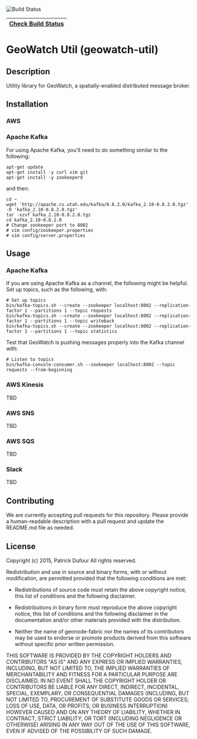 
![Build Status](https://travis-ci.org/geowatch/geowatch-util.png)

[Check Build Status](https://travis-ci.org/geowatch/geowatch-util) |
---- |

GeoWatch Util (geowatch-util)
================

## Description

Utility library for GeoWatch, a spatially-enabled distributed message broker.

## Installation

### AWS

### Apache Kafka

For using Apache Kafka, you'll need to do something similar to the following:

```
apt-get update
apt-get install -y curl vim git
apt-get install -y zookeeperd
```

and then:

```
cd ~
wget 'http://apache.cs.utah.edu/kafka/0.8.2.0/kafka_2.10-0.8.2.0.tgz' -O 'kafka_2.10-0.8.2.0.tgz'
tar -xzvf kafka_2.10-0.8.2.0.tgz
cd kafka_2.10-0.8.2.0
# Change zookeeper port to 8002
# vim config/zookeeper.properties
# vim config/server.properties
```

## Usage

### Apache Kafka

If you are using Apache Kafka as a channel, the following might be helpful.  Set up topics, such as the following, with:

```
# Set up topics
bin/kafka-topics.sh --create --zookeeper localhost:8002 --replication-factor 1 --partitions 1 --topic requests
bin/kafka-topics.sh --create --zookeeper localhost:8002 --replication-factor 1 --partitions 1 --topic writeback
bin/kafka-topics.sh --create --zookeeper localhost:8002 --replication-factor 1 --partitions 1 --topic statistics
```


Test that GeoWatch is pushing messages properly into the Kafka channel with:

```
# Listen to topics
bin/kafka-console-consumer.sh --zookeeper localhost:8002 --topic requests --from-beginning
```

### AWS Kinesis

TBD


### AWS SNS

TBD

### AWS SQS

TBD

### Slack

TBD

## Contributing

We are currently accepting pull requests for this repository. Please provide a human-readable description with a pull request and update the README.md file as needed.

## License

Copyright (c) 2015, Patrick Dufour
All rights reserved.

Redistribution and use in source and binary forms, with or without
modification, are permitted provided that the following conditions are met:

* Redistributions of source code must retain the above copyright notice, this
  list of conditions and the following disclaimer.

* Redistributions in binary form must reproduce the above copyright notice,
  this list of conditions and the following disclaimer in the documentation
  and/or other materials provided with the distribution.

* Neither the name of geonode-fabric nor the names of its
  contributors may be used to endorse or promote products derived from
  this software without specific prior written permission.

THIS SOFTWARE IS PROVIDED BY THE COPYRIGHT HOLDERS AND CONTRIBUTORS "AS IS"
AND ANY EXPRESS OR IMPLIED WARRANTIES, INCLUDING, BUT NOT LIMITED TO, THE
IMPLIED WARRANTIES OF MERCHANTABILITY AND FITNESS FOR A PARTICULAR PURPOSE ARE
DISCLAIMED. IN NO EVENT SHALL THE COPYRIGHT HOLDER OR CONTRIBUTORS BE LIABLE
FOR ANY DIRECT, INDIRECT, INCIDENTAL, SPECIAL, EXEMPLARY, OR CONSEQUENTIAL
DAMAGES (INCLUDING, BUT NOT LIMITED TO, PROCUREMENT OF SUBSTITUTE GOODS OR
SERVICES; LOSS OF USE, DATA, OR PROFITS; OR BUSINESS INTERRUPTION) HOWEVER
CAUSED AND ON ANY THEORY OF LIABILITY, WHETHER IN CONTRACT, STRICT LIABILITY,
OR TORT (INCLUDING NEGLIGENCE OR OTHERWISE) ARISING IN ANY WAY OUT OF THE USE
OF THIS SOFTWARE, EVEN IF ADVISED OF THE POSSIBILITY OF SUCH DAMAGE.
